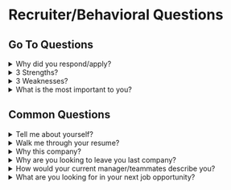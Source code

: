 # Recruiter/Behavioral Questions

## Go To Questions

<details>
  <summary>Why did you respond/apply?</summary>
  
  1. Ties back to purpose
  2. Desire to have a large organizational impact and overall impact of the products
</details>

<details>
  <summary>3 Strengths?</summary>
  
  1. Very calculated. 
  2. Charismatic and a people person
  3. Uncomfortable with average and unknown?
</details>

<details>
  <summary>3 Weaknesses?</summary>
  
  1. Hard to balance work/life balance. 
  2. Struggle with ambiguoity
  3. Sort of perfectionist?
</details>

<details>
  <summary>What is the most important to you?</summary>
  
</details>

## Common Questions
<details>
  <summary>Tell me about yourself?</summary>

### Intro
    - “I'm an experienced software engineer who constantly seeks out innovative solutions to everyday problems
### Past
  - **Job** --> Aviation Manufacturing as Qe
    - worked alongside engineers to address quality
    - Gained exposure and realized the importance that software engineering had in delivering product to FAA standards
  - **School** --> app academy- quickest and most robust education
    - technologies learned (python,js,react,docker)
    - **quiz.md**
      - great example of a full stack app that i create to address a problem
      - spin off quizlet that focused on supporting markdown with syntax highlighting to address one of the problems my classmates and I had, flash cards with code blocks to quickly learn programming language 
### Current
  - aetna QE for one of the core servers
      - responsible for
        - Designing test plans
        - writing integration/units tests to support API development work
        - Mocking our services to be able to test in a completly local env
        - Among other things
      - Achievements in that role 
     * Identified a gap in testing that was causing errors in prod and authored an automated testing service that detectected errors before going to prod in which previously was a manual process

### Character and Future aspirations
  - Now that you know my professional background I would like to speak upon my characteristics and future aspirations
  -  at my core I have an engineering mindeset. I am always focused on continous growth and relentless improvement. I thrive being constantly challenged and pushed to achieve my  maximum potential.
  - I understand that Google insists on the highest quality of applicants and my performance and embodiement of leadership characteristics is essential to teams and my personal success.
  - My aspirations for the future and professional purpose is to grow my ownership/responsibilites, become an effective leader and maximize my organizational impact.
  - If you hire me, I will adapt to the role quickly, I will be a supportive team member and I'll bring a set of skills that will help Google carry on delivering groundbreaking and transformative products and services for its customers
</details>

<details>
  <summary>Walk me through your resume?</summary>
  

</details>

<details>
  <summary>Why this company?</summary>
  

</details>

<details>
  <summary>Why are you looking to leave you last company?</summary>
  
  - I have a great team, empowered my manager and have a great relationship with director of quality. I have only the highest praise for the company and my coworkers
  - However it really comes down to my aspirations and professional purpose. I really love this industry and I strive to be a leader in the field. I want to have the greatest amount of ownership and organizational impact. I also want to have the maximum impact of the products. 
  - Google global impact is unmatched and I have no doubt that google will empower and support me in my professional pursuit of this higher aspiration 

</details>

<details>
  <summary>How would your current manager/teammates describe you?</summary>
  
  1. A leader
  2. Calculated
  3. Ambitious and eager for growth
  - Example would be conference, certifications, and willingness/eagerness to contribute/take ownership of projects outside my role expectations

</details>

<details>
  <summary>What are you looking for in your next job opportunity?</summary>
  
  1. To be challenged
  2. To be supported in my growth
  3. Ability for growth especially in ownership and organizational impact

</details>
